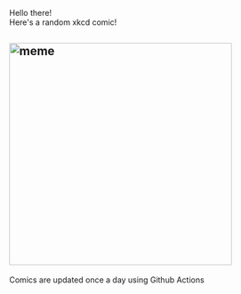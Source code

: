Hello there! <br>Here's a random xkcd comic!<br>
## <img src="https://imgs.xkcd.com/comics/moving_boxes.png" alt="meme" width="400"/><br>
Comics are updated once a day using Github Actions